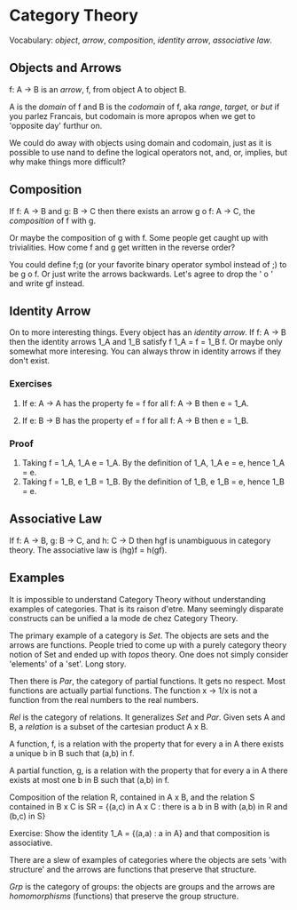 # Category Theory

Vocabulary: _object_, _arrow_, _composition_,
_identity arrow_, _associative law_.

## Objects and Arrows

f: A -> B is an _arrow_, f, from object A to object B.

A is the _domain_ of f and B is the _codomain_ of f,
aka _range_, _target_, or _but_ if you parlez Francais,
but codomain is more apropos when we get to 'opposite day' furthur on.

We could do away with objects using domain and codomain,
just as it is possible to use nand to define the logical operators
not, and, or, implies, but why make things more difficult?

## Composition

If f: A -> B and g: B -> C then there exists an arrow
g o f: A -> C, the _composition_ of f with g.

Or maybe the composition of g with f. Some people get caught
up with trivialities. How come f and g get written in the
reverse order?

You could define f;g (or your favorite binary operator symbol
instead of ;) to be g o f. Or just write the arrows backwards.
Let's agree to drop the ' o ' and write gf instead.

## Identity Arrow

On to more interesting things. Every object has an _identity arrow_.
If f: A -> B then the identity arrows 1_A and 1_B satisfy
f 1_A = f = 1_B f. Or maybe only somewhat more interesing.
You can always throw in identity arrows if they don't exist.

### Exercises

1. If e: A -> A has the property fe = f for all f: A -> B
then e = 1_A.

2. If e: B -> B has the property ef = f for all f: A -> B
then e = 1_B.

### Proof

1. Taking f = 1_A, 1_A e = 1_A. By the definition of 1_A, 1_A e = e, hence 1_A = e.
2. Taking f = 1_B, e 1_B = 1_B. By the definition of 1_B, e 1_B = e, hence 1_B = e.

## Associative Law

If f: A -> B, g: B -> C, and h: C -> D then hgf is unambiguous
in category theory. The associative law is (hg)f = h(gf).


## Examples

It is impossible to understand Category Theory without understanding
examples of categories. That is its raison d'etre. Many seemingly
disparate constructs can be unified a la mode de chez Category Theory.

The primary example of a category is _Set_. The objects are sets and
the arrows are functions. People tried to come up with a purely
category theory notion of Set and ended up with _topos_ theory.
One does not simply consider 'elements' of a 'set'. Long story.

Then there is _Par_, the category of partial functions. It gets no respect.
Most functions are actually partial functions. The function x -> 1/x
is not a function from the real numbers to the real numbers.

_Rel_ is the category of relations. It generalizes _Set_ and _Par_.
Given sets A and B, a _relation_ is a subset of the cartesian product A x B.

A function, f, is a relation with the property that for every a in A
there exists a unique b in B such that (a,b) in f.

A partial function, g, is a relation with the property that for every a in A
there exists at most one b in B such that (a,b) in f.

Composition of the relation R, contained in A x B, and the relation S
contained in B x C is
SR = {(a,c) in A x C : there is a b in B with (a,b) in R and (b,c) in S}

Exercise: Show the identity 1_A = {(a,a) : a in A} and that composition is associative.

There are a slew of examples of categories where the objects are sets
'with structure' and the arrows are functions that preserve that structure.

_Grp_ is the category of groups: the objects are groups and the arrows
are _homomorphisms_ (functions) that preserve the group structure.
